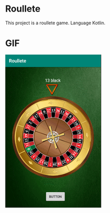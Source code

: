 # Roullete
This project is a roullete game. Language Kotlin.

# GIF

![Example Gif](./gif/GIFe.gif)

